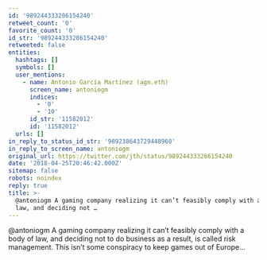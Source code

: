 ```yaml
---
id: '989244333286154240'
retweet_count: '0'
favorite_count: '0'
id_str: '989244333286154240'
retweeted: false
entities:
  hashtags: []
  symbols: []
  user_mentions:
    - name: Antonio García Martínez (agm.eth)
      screen_name: antoniogm
      indices:
        - '0'
        - '10'
      id_str: '11582012'
      id: '11582012'
  urls: []
in_reply_to_status_id_str: '989238643729448960'
in_reply_to_screen_name: antoniogm
original_url: https://twitter.com/jth/status/989244333286154240
date: '2018-04-25T20:46:42.000Z'
sitemap: false
robots: noindex
reply: true
title: >-
  @antoniogm A gaming company realizing it can’t feasibly comply with a body of
  law, and deciding not …
---
```


@antoniogm A gaming company realizing it can’t feasibly comply with a body of law, and deciding not to do business as a result, is called risk management. This isn’t some conspiracy to keep games out of Europe…
